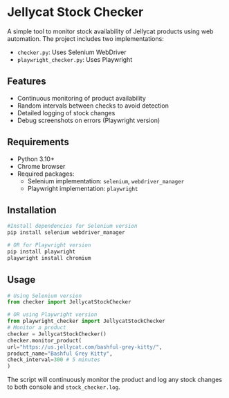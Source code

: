 # Jellycat Stock Checker

A simple tool to monitor stock availability of Jellycat products using web automation. The project includes two implementations:

- `checker.py`: Uses Selenium WebDriver
- `playwright_checker.py`: Uses Playwright

## Features
- Continuous monitoring of product availability
- Random intervals between checks to avoid detection
- Detailed logging of stock changes
- Debug screenshots on errors (Playwright version)

## Requirements
- Python 3.10+
- Chrome browser
- Required packages:
  - Selenium implementation: `selenium`, `webdriver_manager`
  - Playwright implementation: `playwright`

## Installation
```bash
#Install dependencies for Selenium version
pip install selenium webdriver_manager

# OR for Playwright version
pip install playwright
playwright install chromium
```

## Usage
```python
# Using Selenium version
from checker import JellycatStockChecker

# OR using Playwright version
from playwright_checker import JellycatStockChecker
# Monitor a product
checker = JellycatStockChecker()
checker.monitor_product(
url="https://us.jellycat.com/bashful-grey-kitty/",
product_name="Bashful Grey Kitty",
check_interval=300 # 5 minutes
)
```

The script will continuously monitor the product and log any stock changes to both console and `stock_checker.log`.